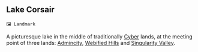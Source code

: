 ## Lake Corsair

`🖼️ Landmark`

A picturesque lake in the middle of traditionally [Cyber](<https://zeithalt.github.io/r/cybers.html>) lands, at the meeting point of three lands: [Admincity](<https://zeithalt.github.io/r/admincity.html>), [Webified Hills](<https://zeithalt.github.io/r/webified_hills.html>) and [Singularity Valley](<https://zeithalt.github.io/r/singularity_valley.html>).

<!---
keywords: todo
aliases: 
-->